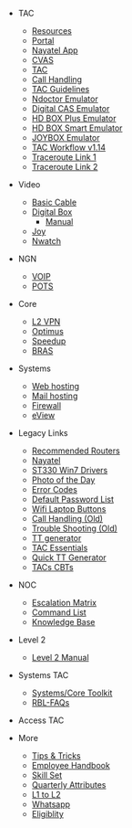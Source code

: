 - TAC

  - [Resources](TAC.md)
  - [Portal](portal.md)
  - [Nayatel App](nayatelapp.md)
  - [CVAS](cvas.md)
  - [TAC](TAC.md)
  - [Call Handling](http://knowledge.dsl.net.pk/troubleshooting/Callhandling.htm)
  - [TAC Guidelines](http://knowledge.dsl.net.pk/TACGuidelines_v1.8.pdf)
  - [Ndoctor Emulator](http://knowledge.dsl.net.pk/Ndoctor/index.html)
  - [Digital CAS Emulator](http://knowledge.dsl.net.pk/TACEmulator/Digital%20CAS/main-menu.html)
  - [HD BOX Plus Emulator](http://knowledge.dsl.net.pk/TACEmulator/HD%20Box%20Plus/main-menu.html)
  - [HD BOX Smart Emulator](http://knowledge.dsl.net.pk/TACEmulator/HD%20Box%20Smart/main-menu.html)
  - [JOYBOX Emulator](http://knowledge.dsl.net.pk/JOYBox/index.html)
  - [TAC Workflow v1.14](http://knowledge.dsl.net.pk/TAC%20L1%20TroubleShooting%20Guide%20V%201.14.docx)
  - [Traceroute Link 1](https://network-tools.webwiz.net/traceroute.htm)
  - [Traceroute Link 2](https://centralops.net/co/)


- Video

  - [Basic Cable](basic.md)
  - [Digital Box](digital.md)
    - [Manual](http://knowledge.dsl.net.pk/video/New%20STB%20(CAS).pdf)
  - [Joy](joy.md)
  - [Nwatch](nwatch.md)

- NGN

  - [VOIP](voip.md)
  - [POTS](pots.md)



- Core

  - [L2 VPN](l2vpn.md)
  - [Optimus](optimus.md)
  - [Speedup](speedup.md)
  - [BRAS](bras.md)


- Systems

  - [Web hosting](webhosting.md)
  - [Mail hosting](mail.md)
  - [Firewall](firewall.md)
  - [eView](eview.md)

- Legacy Links

  - [Recommended Routers](http://knowledge.dsl.net.pk/routers/nayatel_recommeded_routers.htm)
  - [Nayatel](http://knowledge.dsl.net.pk/nayatel/index.html)
  - [ST330 Win7 Drivers](http://knowledge.dsl.net.pk/file/windows7.htm)
  - [Photo of the Day](http://knowledge.dsl.net.pk/confusedali/index.php)
  - [Error Codes](http://knowledge.dsl.net.pk/ErrorCodes/errorcodes.htm)
  - [Default Password List](http://knowledge.dsl.net.pk/defaultpasswords.htm)
  - [Wifi Laptop Buttons](https://www.speedguide.net/forums/showthread.php?214308-How-to-turn-on-off-Wireless-in-various-Laptop-Models)
  - [Call Handling (Old)](http://knowledge.dsl.net.pk/troubleshooting/Callhandling.htm)
  - [Trouble Shooting (Old)](http://knowledge.dsl.net.pk/guide/troubleshooting.htm)
  - [TT generator](http://knowledge.dsl.net.pk/tt/home.htm)
  - [TAC Essentials](http://knowledge.dsl.net.pk/Doc.htm)
  - [Quick TT Generator](http://knowledge.dsl.net.pk/qttg/qttg.html)
  - [TACs CBTs](http://knowledge.dsl.net.pk/CBTS/cbt.html)



- NOC
  - [Escalation Matrix](https://docs.google.com/spreadsheets/d/1tAiLy6RZqBeh7-DjLLiafsb9ptFVTtMCUwuJBz3ufhA/edit#gid=0)
  - [Command List](noc.md)
  - [Knowledge Base](http://knowledge.dsl.net.pk/NOC/NOC%20Knowledge%20Base.docx)

- Level 2
  - [Level 2 Manual](https://docs.google.com/document/d/1I-CNR_mg6JUH2JvvIPpvrXJIF8cj7KYO/edit?usp=sharing&ouid=102631932253348495210&rtpof=true&sd=true)

- Systems TAC
  - [Systems/Core Toolkit](http://knowledge.dsl.net.pk/Core-Systems_TAC_Level2Support_ToolKitv1.xlsx)
  - [RBL-FAQs](http://knowledge.dsl.net.pk/RBL-FAQ.htm)

- Access TAC

- More

  - [Tips & Tricks](tips.md)
  - [Employee Handbook](https://drive.google.com/file/d/1yusHlAuYFDjdajiVlfXzGtVsUhSXIKUq/view)
  - [Skill Set](https://drive.google.com/file/d/1yvVYMa1sOsgu02IW7yAblXqqaxrLtVdk/view)
  - [Quarterly Attributes](https://docs.google.com/spreadsheets/d/1yyZHBKDKJ9AsH6MsC7jVdluYumjcLg9v/edit#gid=2019745594)
  - [L1 to L2](https://docs.google.com/document/d/1yrnKJ9d23fmYqvKHNPZME00v6jHVgLEI/edit)
  - [Whatsapp](what.md)
  - [Eligiblity](https://docs.google.com/document/d/1yrFElCFTVlmowiW8lu6MimAua1KkRuYP/edit)
